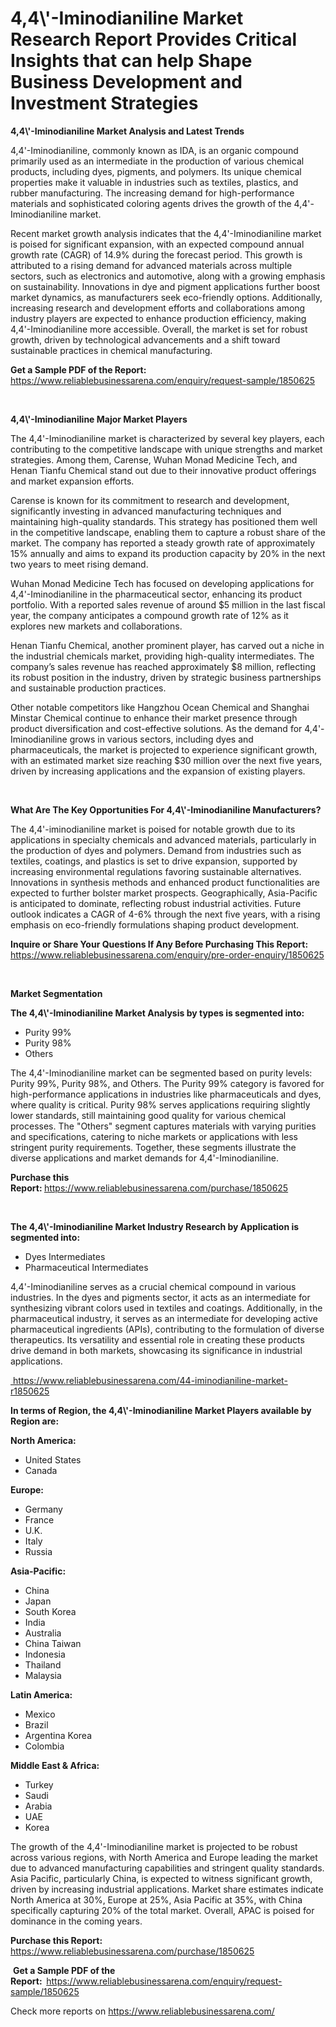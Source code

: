 <p><h1>4,4\'-Iminodianiline Market Research Report Provides Critical Insights that can help Shape Business Development and Investment Strategies</h1></p><p><strong>4,4\'-Iminodianiline Market Analysis and Latest Trends</strong></p>
<p><p>4,4'-Iminodianiline, commonly known as IDA, is an organic compound primarily used as an intermediate in the production of various chemical products, including dyes, pigments, and polymers. Its unique chemical properties make it valuable in industries such as textiles, plastics, and rubber manufacturing. The increasing demand for high-performance materials and sophisticated coloring agents drives the growth of the 4,4'-Iminodianiline market.</p><p>Recent market growth analysis indicates that the 4,4'-Iminodianiline market is poised for significant expansion, with an expected compound annual growth rate (CAGR) of 14.9% during the forecast period. This growth is attributed to a rising demand for advanced materials across multiple sectors, such as electronics and automotive, along with a growing emphasis on sustainability. Innovations in dye and pigment applications further boost market dynamics, as manufacturers seek eco-friendly options. Additionally, increasing research and development efforts and collaborations among industry players are expected to enhance production efficiency, making 4,4'-Iminodianiline more accessible. Overall, the market is set for robust growth, driven by technological advancements and a shift toward sustainable practices in chemical manufacturing.</p></p>
<p><strong>Get a Sample PDF of the Report:&nbsp;</strong> <a href="https://www.reliablebusinessarena.com/enquiry/request-sample/1850625?utm_campaign=3267&utm_medium=2&utm_source=Github&utm_content=ia&utm_term=27032025&utm_id=44-iminodianiline">https://www.reliablebusinessarena.com/enquiry/request-sample/1850625</a></p>
<p>&nbsp;</p>
<p><strong>4,4\'-Iminodianiline Major Market Players</strong></p>
<p><p>The 4,4'-Iminodianiline market is characterized by several key players, each contributing to the competitive landscape with unique strengths and market strategies. Among them, Carense, Wuhan Monad Medicine Tech, and Henan Tianfu Chemical stand out due to their innovative product offerings and market expansion efforts.</p><p>Carense is known for its commitment to research and development, significantly investing in advanced manufacturing techniques and maintaining high-quality standards. This strategy has positioned them well in the competitive landscape, enabling them to capture a robust share of the market. The company has reported a steady growth rate of approximately 15% annually and aims to expand its production capacity by 20% in the next two years to meet rising demand.</p><p>Wuhan Monad Medicine Tech has focused on developing applications for 4,4'-Iminodianiline in the pharmaceutical sector, enhancing its product portfolio. With a reported sales revenue of around $5 million in the last fiscal year, the company anticipates a compound growth rate of 12% as it explores new markets and collaborations.</p><p>Henan Tianfu Chemical, another prominent player, has carved out a niche in the industrial chemicals market, providing high-quality intermediates. The company’s sales revenue has reached approximately $8 million, reflecting its robust position in the industry, driven by strategic business partnerships and sustainable production practices.</p><p>Other notable competitors like Hangzhou Ocean Chemical and Shanghai Minstar Chemical continue to enhance their market presence through product diversification and cost-effective solutions. As the demand for 4,4'-Iminodianiline grows in various sectors, including dyes and pharmaceuticals, the market is projected to experience significant growth, with an estimated market size reaching $30 million over the next five years, driven by increasing applications and the expansion of existing players.</p></p>
<p>&nbsp;</p>
<p><strong>What Are The Key Opportunities For 4,4\'-Iminodianiline Manufacturers?</strong></p>
<p><p>The 4,4'-iminodianiline market is poised for notable growth due to its applications in specialty chemicals and advanced materials, particularly in the production of dyes and polymers. Demand from industries such as textiles, coatings, and plastics is set to drive expansion, supported by increasing environmental regulations favoring sustainable alternatives. Innovations in synthesis methods and enhanced product functionalities are expected to further bolster market prospects. Geographically, Asia-Pacific is anticipated to dominate, reflecting robust industrial activities. Future outlook indicates a CAGR of 4-6% through the next five years, with a rising emphasis on eco-friendly formulations shaping product development.</p></p>
<p><strong>Inquire or Share Your Questions If Any Before Purchasing This Report:</strong> <a href="https://www.reliablebusinessarena.com/enquiry/pre-order-enquiry/1850625?utm_campaign=3267&utm_medium=2&utm_source=Github&utm_content=ia&utm_term=27032025&utm_id=44-iminodianiline">https://www.reliablebusinessarena.com/enquiry/pre-order-enquiry/1850625</a></p>
<p>&nbsp;</p>
<p><strong>Market Segmentation</strong></p>
<p><strong>The 4,4\'-Iminodianiline Market Analysis by types is segmented into:</strong></p>
<p><ul><li>Purity 99%</li><li>Purity 98%</li><li>Others</li></ul></p>
<p><p>The 4,4'-Iminodianiline market can be segmented based on purity levels: Purity 99%, Purity 98%, and Others. The Purity 99% category is favored for high-performance applications in industries like pharmaceuticals and dyes, where quality is critical. Purity 98% serves applications requiring slightly lower standards, still maintaining good quality for various chemical processes. The "Others" segment captures materials with varying purities and specifications, catering to niche markets or applications with less stringent purity requirements. Together, these segments illustrate the diverse applications and market demands for 4,4'-Iminodianiline.</p></p>
<p><strong>Purchase this Report:&nbsp;</strong><a href="https://www.reliablebusinessarena.com/purchase/1850625?utm_campaign=3267&utm_medium=2&utm_source=Github&utm_content=ia&utm_term=27032025&utm_id=44-iminodianiline">https://www.reliablebusinessarena.com/purchase/1850625</a></p>
<p>&nbsp;</p>
<p><strong>The 4,4\'-Iminodianiline Market Industry Research by Application is segmented into:</strong></p>
<p><ul><li>Dyes Intermediates</li><li>Pharmaceutical Intermediates</li></ul></p>
<p><p>4,4'-Iminodianiline serves as a crucial chemical compound in various industries. In the dyes and pigments sector, it acts as an intermediate for synthesizing vibrant colors used in textiles and coatings. Additionally, in the pharmaceutical industry, it serves as an intermediate for developing active pharmaceutical ingredients (APIs), contributing to the formulation of diverse therapeutics. Its versatility and essential role in creating these products drive demand in both markets, showcasing its significance in industrial applications.</p></p>
<p><a href="https://www.reliablebusinessarena.com/44-iminodianiline-market-r1850625?utm_campaign=3267&utm_medium=2&utm_source=Github&utm_content=ia&utm_term=27032025&utm_id=44-iminodianiline">&nbsp;https://www.reliablebusinessarena.com/44-iminodianiline-market-r1850625</a></p>
<p><strong>In terms of Region, the 4,4\'-Iminodianiline Market Players available by Region are:</strong></p>
<p>
    <p> <strong> North America: </strong>
        <ul>
            <li>United States</li>
            <li>Canada</li>
        </ul>
        </p> 
    <p> <strong> Europe: </strong>
        <ul>
            <li>Germany</li>
            <li>France</li>
            <li>U.K.</li>
            <li>Italy</li>
            <li>Russia</li>
        </ul>
        </p> 
    <p> <strong> Asia-Pacific: </strong>
        <ul>
            <li>China</li>
            <li>Japan</li>
            <li>South Korea</li>
            <li>India</li>
            <li>Australia</li>
            <li>China Taiwan</li>
            <li>Indonesia</li>
            <li>Thailand</li>
            <li>Malaysia</li>
        </ul>
        </p> 
    <p> <strong> Latin America: </strong>
        <ul>
            <li>Mexico</li>
            <li>Brazil</li>
            <li>Argentina Korea</li>
            <li>Colombia</li>
        </ul>
        </p> 
    <p> <strong> Middle East & Africa: </strong>
        <ul>
            <li>Turkey</li>
            <li>Saudi</li>
            <li>Arabia</li>
            <li>UAE</li>
            <li>Korea</li>
        </ul>
    </p>
    </p>
<p><p>The growth of the 4,4'-Iminodianiline market is projected to be robust across various regions, with North America and Europe leading the market due to advanced manufacturing capabilities and stringent quality standards. Asia Pacific, particularly China, is expected to witness significant growth, driven by increasing industrial applications. Market share estimates indicate North America at 30%, Europe at 25%, Asia Pacific at 35%, with China specifically capturing 20% of the total market. Overall, APAC is poised for dominance in the coming years.</p></p>
<p><strong>Purchase this Report: </strong><a href="https://www.reliablebusinessarena.com/purchase/1850625?utm_campaign=3267&utm_medium=2&utm_source=Github&utm_content=ia&utm_term=27032025&utm_id=44-iminodianiline">https://www.reliablebusinessarena.com/purchase/1850625</a></p>
<p>&nbsp;<strong>Get a Sample PDF of the Report:&nbsp;&nbsp;</strong><a href="https://www.reliablebusinessarena.com/enquiry/request-sample/1850625?utm_campaign=3267&utm_medium=2&utm_source=Github&utm_content=ia&utm_term=27032025&utm_id=44-iminodianiline">https://www.reliablebusinessarena.com/enquiry/request-sample/1850625</a></p>
<p><strong></strong></p>
<p>Check more reports on <a href="https://www.reliablebusinessarena.com/?utm_campaign=3267&utm_medium=2&utm_source=Github&utm_content=ia&utm_term=27032025&utm_id=44-iminodianiline">https://www.reliablebusinessarena.com/</a></p>